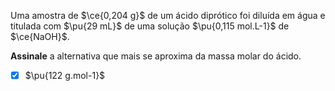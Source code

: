 Uma amostra de $\ce{0,204 g}$ de um ácido diprótico foi diluída em água e titulada com $\pu{29 mL}$ de uma solução $\pu{0,115 mol.L-1}$ de $\ce{NaOH}$.

**Assinale** a alternativa que mais se aproxima da massa molar do ácido.

- [x] $\pu{122 g.mol-1}$

